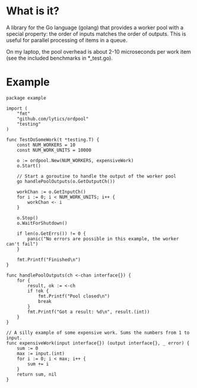 What is it?
===========

A library for the Go language (golang) that provides a worker pool with a special property:
the order of inputs matches the order of outputs. This is useful for parallel processing
of items in a queue.

On my laptop, the pool overhead is about 2-10 microseconds per work item (see the included
benchmarks in *_test.go).

Example
=======

	package example

	import (
		"fmt"
		"github.com/lytics/ordpool"
		"testing"
	)

	func TestDoSomeWork(t *testing.T) {
		const NUM_WORKERS = 10
		const NUM_WORK_UNITS = 10000
		
		o := ordpool.New(NUM_WORKERS, expensiveWork)
		o.Start()

		// Start a goroutine to handle the output of the worker pool
		go handlePoolOutputs(o.GetOutputCh())

		workChan := o.GetInputCh()
		for i := 0; i < NUM_WORK_UNITS; i++ {
			workChan <- i
		}

		o.Stop()
		o.WaitForShutdown()

		if len(o.GetErrs()) != 0 {
			panic("No errors are possible in this example, the worker can't fail")
		}

		fmt.Printf("Finished\n")
	}

	func handlePoolOutputs(ch <-chan interface{}) {
		for {
			result, ok := <-ch
			if !ok {
				fmt.Printf("Pool closed\n")
				break
			}
			fmt.Printf("Got a result: %d\n", result.(int))
		}
	}

	// A silly example of some expensive work. Sums the numbers from 1 to input.
	func expensiveWork(input interface{}) (output interface{}, _ error) {
		sum := 0
		max := input.(int)
		for i := 0; i < max; i++ {
			sum += i
		}
		return sum, nil
	}
